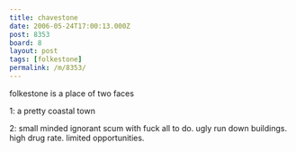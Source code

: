 ```yaml
---
title: chavestone
date: 2006-05-24T17:00:13.000Z
post: 8353
board: 8
layout: post
tags: [folkestone]
permalink: /m/8353/
---
```

folkestone is a place of two faces

1: a pretty coastal town

2: small minded ignorant scum with fuck all to do. ugly run down buildings. high drug rate. limited opportunities.
